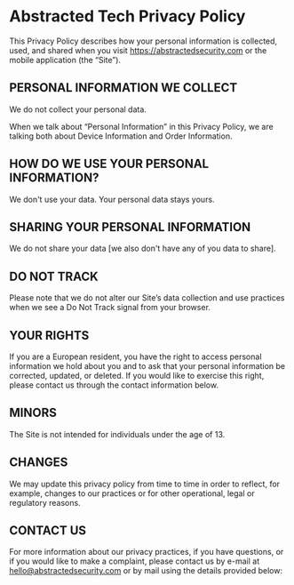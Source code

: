 # Abstracted Tech Privacy Policy

This Privacy Policy describes how your personal information is collected, used, and shared when you visit https://abstractedsecurity.com or the mobile application (the “Site”).

## PERSONAL INFORMATION WE COLLECT

We do not collect your personal data.

When we talk about “Personal Information” in this Privacy Policy, we are talking both about Device Information and Order Information.

## HOW DO WE USE YOUR PERSONAL INFORMATION?

We don't use your data. Your personal data stays yours.

## SHARING YOUR PERSONAL INFORMATION

We do not share your data [we also don't have any of you data to share].

## DO NOT TRACK

Please note that we do not alter our Site’s data collection and use practices when we see a Do Not Track signal from your browser.

## YOUR RIGHTS

If you are a European resident, you have the right to access personal information we hold about you and to ask that your personal information be corrected, updated, or deleted. If you would like to exercise this right, please contact us through the contact information below.

## MINORS

The Site is not intended for individuals under the age of 13.

## CHANGES

We may update this privacy policy from time to time in order to reflect, for example, changes to our practices or for other operational, legal or regulatory reasons.

## CONTACT US

For more information about our privacy practices, if you have questions, or if you would like to make a complaint, please contact us by e-mail at hello@abstractedsecurity.com or by mail using the details provided below:

  
